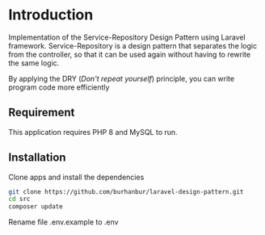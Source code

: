 # Introduction
Implementation of the Service-Repository Design Pattern using Laravel framework. Service-Repository is a design pattern that separates the logic from the controller, so that it can be used again without having to rewrite the same logic.

By applying the DRY (_Don't repeat yourself_) principle, you can write program code more efficiently

## Requirement
This application requires PHP 8 and MySQL to run.

## Installation

Clone apps and install the dependencies

```sh
git clone https://github.com/burhanbur/laravel-design-pattern.git
cd src
composer update
```

Rename file .env.example to .env